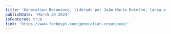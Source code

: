```yaml
---
title: 'Generation Resonance, liderado por João Maria Botelho, lança o podcast Tomorrow Talks'
publishDate: 'March 30 2024'
isFeatured: true
link: 'https://www.forbespt.com/generation-resonance/'
---
```

